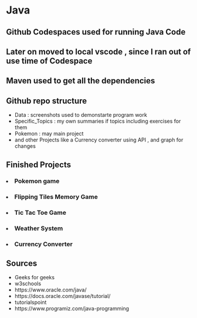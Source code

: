 # Java
## Github Codespaces used for running Java Code 
## Later on moved to local vscode , since I ran out of use time of Codespace
## Maven used to get all the dependencies 

## Github repo structure 
- Data : screenshots used to demonstarte program work
- Specific_Topics : my own summaries if topics including exercises for them
- Pokemon : may main project
- and other Projects like a Currency converter using API , and graph for changes 



## Finished Projects
### <ul>
### <li>  Pokemon game  </li>
### <li> Flipping Tiles Memory Game </li>
### <li> Tic Tac Toe Game </li>
### <li> Weather System </li>
### <li> Currency Converter </li>
### </ul>


## Sources 

<ul>
  <li>Geeks for geeks </li>
  <li> w3schools </li>
  <li>https://www.oracle.com/java/</li>
  <li>https://docs.oracle.com/javase/tutorial/</li>
  <li>tutorialspoint</li>
  <li>https://www.programiz.com/java-programming</li>
</ul>

